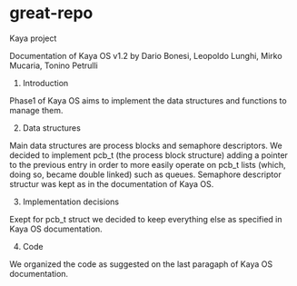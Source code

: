 great-repo
==========

Kaya project

Documentation of Kaya OS v1.2
by Dario Bonesi, Leopoldo Lunghi, Mirko Mucaria, Tonino Petrulli


1. Introduction

Phase1 of Kaya OS aims to implement the data structures and functions to manage them.


2. Data structures

Main data structures are process blocks and semaphore descriptors.
We decided to implement pcb_t (the process block structure) adding a pointer to the previous entry in order to more easily operate on pcb_t lists (which, doing so, became double linked) such as queues.
Semaphore descriptor structur was kept as in the documentation of Kaya OS.


3. Implementation decisions

Exept for pcb_t struct we decided to keep everything else as specified in Kaya OS documentation.


4. Code

We organized the code as suggested on the last paragaph of Kaya OS documentation.
